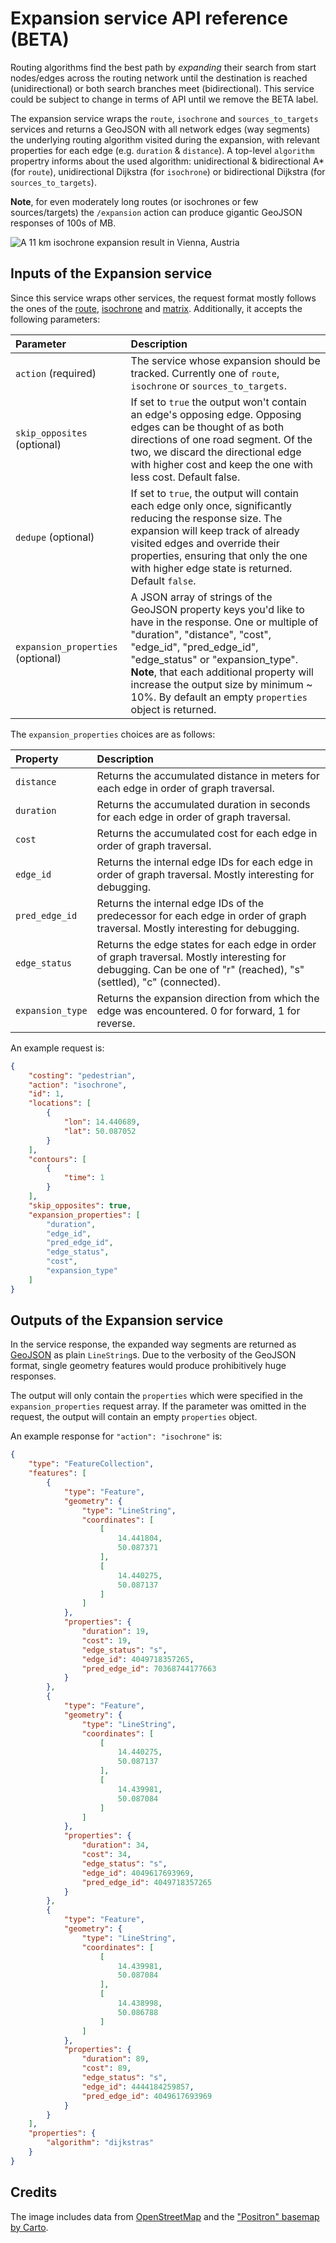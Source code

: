 # Expansion service API reference (BETA)

Routing algorithms find the best path by _expanding_ their search from start nodes/edges across the routing network until the destination is reached (unidirectional) or both search branches meet (bidirectional). This service could be subject to change in terms of API until we remove the BETA label.

The expansion service wraps the `route`, `isochrone` and `sources_to_targets` services and returns a GeoJSON with all network edges (way segments) the underlying routing algorithm visited during the expansion, with relevant properties for each edge (e.g. `duration` & `distance`). A top-level `algorithm` propertry informs about the used algorithm: unidirectional & bidirectional A* (for `route`), unidirectional Dijkstra (for `isochrone`) or bidirectional Dijkstra (for `sources_to_targets`).

**Note**, for even moderately long routes (or isochrones or few sources/targets) the `/expansion` action can produce gigantic GeoJSON responses of 100s of MB.

![A 11 km isochrone expansion result in Vienna, Austria](../images/expansion_dijkstra.png)

## Inputs of the Expansion service

Since this service wraps other services, the request format mostly follows the ones of the [route](../turn-by-turn/api-reference.md#inputs-of-a-route), [isochrone](../isochrone/api-reference.md#inputs-of-the-isochrone-service) and [matrix](../matrix/api-reference.md#inputs-of-the-matrix-service). Additionally, it accepts the following parameters:

| Parameter                         | Description                           |
|:----------------------------------| :------------------------------------ |
| `action` (required)               | The service whose expansion should be tracked. Currently one of `route`, `isochrone` or `sources_to_targets`. |
| `skip_opposites` (optional)       | If set to `true` the output won't contain an edge's opposing edge. Opposing edges can be thought of as both directions of one road segment. Of the two, we discard the directional edge with higher cost and keep the one with less cost. Default false. |
| `dedupe` (optional)               | If set to `true`, the output will contain each edge only once, significantly reducing the response size. The expansion will keep track of already visited edges and override their properties, ensuring that only the one with higher edge state is returned. Default `false`.                                     |
| `expansion_properties` (optional) | A JSON array of strings of the GeoJSON property keys you'd like to have in the response. One or multiple of "duration", "distance", "cost", "edge_id", "pred_edge_id", "edge_status" or "expansion_type". **Note**, that each additional property will increase the output size by minimum ~ 10%. By default an empty `properties` object is returned. |

The `expansion_properties` choices are as follows:

| Property   | Description                           |
| :--------- | :------------------------------------ |
| `distance`   | Returns the accumulated distance in meters for each edge in order of graph traversal. |
| `duration`   | Returns the accumulated duration in seconds for each edge in order of graph traversal. |
| `cost`       | Returns the accumulated cost for each edge in order of graph traversal. |
| `edge_id`   | Returns the internal edge IDs for each edge in order of graph traversal. Mostly interesting for debugging. |
| `pred_edge_id` |  Returns the internal edge IDs of the predecessor for each edge in order of graph traversal. Mostly interesting for debugging. |
| `edge_status`   | Returns the edge states for each edge in order of graph traversal. Mostly interesting for debugging. Can be one of "r" (reached), "s" (settled), "c" (connected). |
| `expansion_type`   | Returns the expansion direction from which the edge was encountered. 0 for forward, 1 for reverse. |

An example request is:

```json
{
	"costing": "pedestrian",
	"action": "isochrone",
	"id": 1,
	"locations": [
		{
			"lon": 14.440689,
			"lat": 50.087052
		}
	],
	"contours": [
		{
			"time": 1
		}
	],
	"skip_opposites": true,
	"expansion_properties": [
		"duration",
		"edge_id",
		"pred_edge_id",
		"edge_status",
		"cost",
		"expansion_type"
	]
}
```

## Outputs of the Expansion service

In the service response, the expanded way segments are returned as [GeoJSON](https://geojson.org/) as plain `LineString`s. Due to the verbosity of the GeoJSON format, single geometry features would produce prohibitively huge responses.

The output will only contain the `properties` which were specified in the `expansion_properties` request array. If the parameter was omitted in the request, the output will contain an empty `properties` object.

An example response for `"action": "isochrone"` is:

```json
{
	"type": "FeatureCollection",
	"features": [
		{
			"type": "Feature",
			"geometry": {
				"type": "LineString",
				"coordinates": [
					[
						14.441804,
						50.087371
					],
					[
						14.440275,
						50.087137
					]
				]
			},
			"properties": {
				"duration": 19,
				"cost": 19,
				"edge_status": "s",
				"edge_id": 4049718357265,
				"pred_edge_id": 70368744177663
			}
		},
		{
			"type": "Feature",
			"geometry": {
				"type": "LineString",
				"coordinates": [
					[
						14.440275,
						50.087137
					],
					[
						14.439981,
						50.087084
					]
				]
			},
			"properties": {
				"duration": 34,
				"cost": 34,
				"edge_status": "s",
				"edge_id": 4049617693969,
				"pred_edge_id": 4049718357265
			}
		},
		{
			"type": "Feature",
			"geometry": {
				"type": "LineString",
				"coordinates": [
					[
						14.439981,
						50.087084
					],
					[
						14.438998,
						50.086788
					]
				]
			},
			"properties": {
				"duration": 89,
				"cost": 89,
				"edge_status": "s",
				"edge_id": 4444184259857,
				"pred_edge_id": 4049617693969
			}
		}
	],
	"properties": {
		"algorithm": "dijkstras"
	}
}
```

## Credits

The image includes data from [OpenStreetMap](https://www.openstreetmap.org/) and the ["Positron" basemap by Carto](https://carto.com/help/building-maps/basemap-list/#positron-with-labels).
